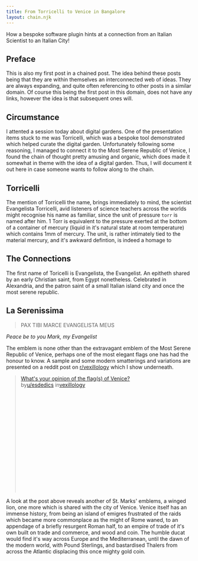 ```yaml
---
title: From Torricelli to Venice in Bangalore
layout: chain.njk
---
```


How a bespoke software plugin hints at a connection from an Italian Scientist to an Italian City!

## Preface

This is also my first post in a chained post. The idea behind these posts being that they are within themselves an interconnected web of ideas. They are always expanding, and quite often referencing to other posts in a similar domain. Of course this being the first post in this domain, does not have any links, however the idea is that subsequent ones will.

## Circumstance

I attented a session today about digital gardens. One of the presentation items stuck to me was Torricelli, which was a bespoke tool demonstrated which helped curate the digital garden. Unfortunately following some reasoning, I managed to connect it to the Most Serene Republic of Venice, I found the chain of thought pretty amusing and organic, which does made it somewhat in theme with the idea of a digital garden. Thus, I will document it out here in case someone wants to follow along to the chain.

## Torricelli

The mention of Torricelli the name, brings immediately to mind, the scientist Evangelista Torricelli, avid listeners of science teachers across the worlds might recognise his name as familiar, since the unit of pressure `torr` is named after him. 1 Torr is equivalent to the pressure exerted at the bottom of a container of mercury (liquid in it's natural state at room temperature) which contains 1mm of mercury. The unit, is rather intimately tied to the material mercury, and it's awkward defintion, is indeed a homage to

## The Connections

The first name of Toricelli is Evangelista, the Evangelist. An epitheth shared by an early Christian saint, from Egypt nonetheless. Celebrated in Alexandria, and the patron saint of a small Italian island city and once the most serene republic.

## La Serenissima

> PAX TIBI MARCE EVANGELISTA MEUS

_Peace be to you Mark, my Evangelist_

The emblem is none other than the extravagant emblem of the Most Serene Republic of Venice, perhaps one of the most elegant flags one has had the honour to know. A sample and some modern smatterings and variations are presented on a reddit post on [r/vexillology](https://reddit.com/r/vexillology) which I show underneath.

<blockquote class="reddit-embed-bq" style="height:316px" data-embed-height="316"><a href="https://www.reddit.com/r/vexillology/comments/w5ypbt/whats_your_opinion_of_the_flags_of_venice/">What's your opinion of the flag(s) of Venice?</a><br> by<a href="https://www.reddit.com/user/esdedics/">u/esdedics</a> in<a href="https://www.reddit.com/r/vexillology/">vexillology</a></blockquote><script async="" src="https://embed.reddit.com/widgets.js" charset="UTF-8"></script>

A look at the post above reveals another of St. Marks' emblems, a winged lion, one more which is shared with the city of Venice. Venice itself has an immense history, from being an island of emigres frustrated of the raids which became more commonplace as the might of Rome waned, to an appendage of a briefly resurgent Roman half, to an empire of trade of it's own built on trade and commerce, and wood and coin. The humble ducat would find it's way across Europe and the Mediterranean, until the dawn of the modern world, with Pound Sterlings, and bastardised Thalers from across the Atlantic displacing this once mighty gold coin.
